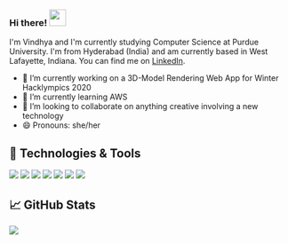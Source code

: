 ### Hi there! <img src="https://raw.githubusercontent.com/MartinHeinz/MartinHeinz/master/wave.gif" width="30px">

I'm Vindhya and I'm currently studying Computer Science at Purdue University. I'm from Hyderabad (India) and am currently based in West Lafayette, Indiana. You can find me on [LinkedIn][1].

- 🔭 I’m currently working on a 3D-Model Rendering Web App for Winter Hacklympics 2020
- 🌱 I’m currently learning AWS
- 👯 I’m looking to collaborate on anything creative involving a new technology
- 😄 Pronouns: she/her

## 🔧 Technologies & Tools
![](https://img.shields.io/badge/OS-Linux-informational?style=flat&logo=linux&logoColor=white&color=2bbc8a)
![](https://img.shields.io/badge/Editor-IntelliJ_IDEA-informational?style=flat&logo=intellij-idea&logoColor=white&color=2bbc8a)
![](https://img.shields.io/badge/Code-Python-informational?style=flat&logo=python&logoColor=white&color=2bbc8a)
![](https://img.shields.io/badge/Code-C-informational?style=flat&logo=c&logoColor=white&color=2bbc8a)
![](https://img.shields.io/badge/Code-C++-informational?style=flat&logo=c&logoColor=white&color=2bbc8a)
![](https://img.shields.io/badge/Code-Java-informational?style=flat&logo=java&logoColor=white&color=2bbc8a)
![](https://img.shields.io/badge/Shell-Bash-informational?style=flat&logo=gnu-bash&logoColor=white&color=2bbc8a)
## &#x1f4c8; GitHub Stats
<a href="https://github.com/cdvindhya/cdvindhya">
  <img align="center" src="https://github-readme-stats.vercel.app/api/top-langs/?username=cdvindhya&hide=java,html&title_color=ffffff&text_color=c9cacc&icon_color=2bbc8a&bg_color=1d1f21" />
</a>

<!-- links to social media accounts -->
[1]: https://www.linkedin.com/in/vindhya-banda/
